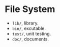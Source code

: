 # File System

* `lib/`, library.
* `bin/`, excutable.
* `test/`, unit testing.
* `doc/`, documents.
